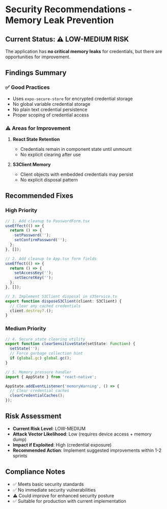 # Security Recommendations - Memory Leak Prevention

## Current Status: ⚠️ LOW-MEDIUM RISK

The application has **no critical memory leaks** for credentials, but there are opportunities for improvement.

## Findings Summary

### ✅ Good Practices
- Uses `expo-secure-store` for encrypted credential storage
- No global variable credential storage
- No plain text credential persistence
- Proper scoping of credential access

### ⚠️ Areas for Improvement

1. **React State Retention**
   - Credentials remain in component state until unmount
   - No explicit clearing after use

2. **S3Client Memory**
   - Client objects with embedded credentials may persist
   - No explicit disposal pattern

## Recommended Fixes

### High Priority

```typescript
// 1. Add cleanup to PasswordForm.tsx
useEffect(() => {
  return () => {
    setPassword('');
    setConfirmPassword('');
  };
}, []);

// 2. Add cleanup to App.tsx form fields
useEffect(() => {
  return () => {
    setAccessKey('');
    setSecretKey('');
  };
}, []);

// 3. Implement S3Client disposal in s3Service.ts
export function disposeS3Client(client: S3Client) {
  // Clear any cached credentials
  client.destroy?.();
}
```

### Medium Priority

```typescript
// 4. Secure state clearing utility
export function clearSensitiveState(setState: Function) {
  setState('');
  // Force garbage collection hint
  if (global.gc) global.gc();
}

// 5. Memory pressure handler
import { AppState } from 'react-native';

AppState.addEventListener('memoryWarning', () => {
  // Clear credential caches
  clearCredentialCaches();
});
```

## Risk Assessment

- **Current Risk Level**: LOW-MEDIUM
- **Attack Vector Likelihood**: Low (requires device access + memory dump)
- **Impact if Exploited**: High (credential exposure)
- **Recommended Action**: Implement suggested improvements within 1-2 sprints

## Compliance Notes

- ✅ Meets basic security standards
- ✅ No immediate security vulnerabilities
- ⚠️ Could improve for enhanced security posture
- ✅ Suitable for production with current implementation